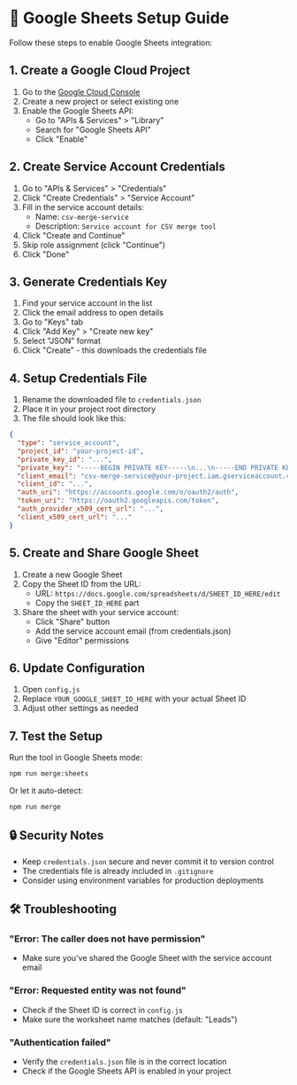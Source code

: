 # 🔧 Google Sheets Setup Guide

Follow these steps to enable Google Sheets integration:

## 1. Create a Google Cloud Project

1. Go to the [Google Cloud Console](https://console.cloud.google.com/)
2. Create a new project or select existing one
3. Enable the Google Sheets API:
   - Go to "APIs & Services" > "Library"
   - Search for "Google Sheets API"
   - Click "Enable"

## 2. Create Service Account Credentials

1. Go to "APIs & Services" > "Credentials"
2. Click "Create Credentials" > "Service Account"
3. Fill in the service account details:
   - Name: `csv-merge-service`
   - Description: `Service account for CSV merge tool`
4. Click "Create and Continue"
5. Skip role assignment (click "Continue")
6. Click "Done"

## 3. Generate Credentials Key

1. Find your service account in the list
2. Click the email address to open details
3. Go to "Keys" tab
4. Click "Add Key" > "Create new key"
5. Select "JSON" format
6. Click "Create" - this downloads the credentials file

## 4. Setup Credentials File

1. Rename the downloaded file to `credentials.json`
2. Place it in your project root directory
3. The file should look like this:

```json
{
  "type": "service_account",
  "project_id": "your-project-id",
  "private_key_id": "...",
  "private_key": "-----BEGIN PRIVATE KEY-----\n...\n-----END PRIVATE KEY-----\n",
  "client_email": "csv-merge-service@your-project.iam.gserviceaccount.com",
  "client_id": "...",
  "auth_uri": "https://accounts.google.com/o/oauth2/auth",
  "token_uri": "https://oauth2.googleapis.com/token",
  "auth_provider_x509_cert_url": "...",
  "client_x509_cert_url": "..."
}
```

## 5. Create and Share Google Sheet

1. Create a new Google Sheet
2. Copy the Sheet ID from the URL:
   - URL: `https://docs.google.com/spreadsheets/d/SHEET_ID_HERE/edit`
   - Copy the `SHEET_ID_HERE` part
3. Share the sheet with your service account:
   - Click "Share" button
   - Add the service account email (from credentials.json)
   - Give "Editor" permissions

## 6. Update Configuration

1. Open `config.js`
2. Replace `YOUR_GOOGLE_SHEET_ID_HERE` with your actual Sheet ID
3. Adjust other settings as needed

## 7. Test the Setup

Run the tool in Google Sheets mode:
```bash
npm run merge:sheets
```

Or let it auto-detect:
```bash
npm run merge
```

## 🔒 Security Notes

- Keep `credentials.json` secure and never commit it to version control
- The credentials file is already included in `.gitignore`
- Consider using environment variables for production deployments

## 🛠️ Troubleshooting

### "Error: The caller does not have permission"
- Make sure you've shared the Google Sheet with the service account email

### "Error: Requested entity was not found"
- Check if the Sheet ID is correct in `config.js`
- Make sure the worksheet name matches (default: "Leads")

### "Authentication failed"
- Verify the `credentials.json` file is in the correct location
- Check if the Google Sheets API is enabled in your project
